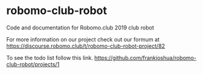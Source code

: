 # robomo-club-robot
Code and documentation for Robomo.club 2019 club robot

For more information on our project check out our formum at https://discourse.robomo.club/t/robomo-club-robot-project/82

To see the todo list follow this link. https://github.com/frankjoshua/robomo-club-robot/projects/1